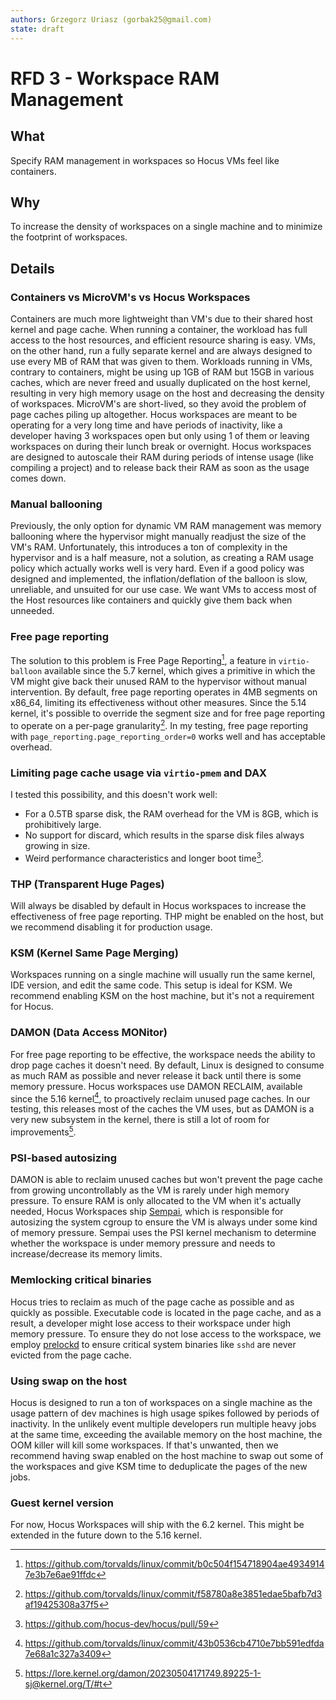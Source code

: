 ```yaml
---
authors: Grzegorz Uriasz (gorbak25@gmail.com)
state: draft
---
```


# RFD 3 - Workspace RAM Management

## What

Specify RAM management in workspaces so Hocus VMs feel like containers.

## Why

To increase the density of workspaces on a single machine and to minimize the footprint of workspaces.

## Details

### Containers vs MicroVM's vs Hocus Workspaces

Containers are much more lightweight than VM's due to their shared host kernel and page cache. When running a container, the workload has full access to the host resources, and efficient resource sharing is easy. VMs, on the other hand, run a fully separate kernel and are always designed to use every MB of RAM that was given to them. Workloads running in VMs, contrary to containers, might be using up 1GB of RAM but 15GB in various caches, which are never freed and usually duplicated on the host kernel, resulting in very high memory usage on the host and decreasing the density of workspaces. MicroVM's are short-lived, so they avoid the problem of page caches piling up altogether. Hocus workspaces are meant to be operating for a very long time and have periods of inactivity, like a developer having 3 workspaces open but only using 1 of them or leaving workspaces on during their lunch break or overnight. Hocus workspaces are designed to autoscale their RAM during periods of intense usage (like compiling a project) and to release back their RAM as soon as the usage comes down.

### Manual ballooning

Previously, the only option for dynamic VM RAM management was memory ballooning where the hypervisor might manually readjust the size of the VM's RAM. Unfortunately, this introduces a ton of complexity in the hypervisor and is a half measure, not a solution, as creating a RAM usage policy which actually works well is very hard. Even if a good policy was designed and implemented, the inflation/deflation of the balloon is slow, unreliable, and unsuited for our use case. We want VMs to access most of the Host resources like containers and quickly give them back when unneeded.

### Free page reporting

The solution to this problem is Free Page Reporting[^1], a feature in `virtio-balloon` available since the 5.7 kernel, which gives a primitive in which the VM might give back their unused RAM to the hypervisor without manual intervention. By default, free page reporting operates in 4MB segments on x86_64, limiting its effectiveness without other measures. Since the 5.14 kernel, it's possible to override the segment size and for free page reporting to operate on a per-page granularity[^2]. In my testing, free page reporting with `page_reporting.page_reporting_order=0` works well and has acceptable overhead.

### Limiting page cache usage via `virtio-pmem` and DAX

I tested this possibility, and this doesn't work well:

- For a 0.5TB sparse disk, the RAM overhead for the VM is 8GB, which is prohibitively large.
- No support for discard, which results in the sparse disk files always growing in size.
- Weird performance characteristics and longer boot time[^3].

### THP (Transparent Huge Pages)

Will always be disabled by default in Hocus workspaces to increase the effectiveness of free page reporting. THP might be enabled on the host, but we recommend disabling it for production usage.

### KSM (Kernel Same Page Merging)

Workspaces running on a single machine will usually run the same kernel, IDE version, and edit the same code. This setup is ideal for KSM. We recommend enabling KSM on the host machine, but it's not a requirement for Hocus.

### DAMON (Data Access MONitor)

For free page reporting to be effective, the workspace needs the ability to drop page caches it doesn't need. By default, Linux is designed to consume as much RAM as possible and never release it back until there is some memory pressure. Hocus workspaces use DAMON RECLAIM, available since the 5.16 kernel[^4], to proactively reclaim unused page caches. In our testing, this releases most of the caches the VM uses, but as DAMON is a very new subsystem in the kernel, there is still a lot of room for improvements[^5].

### PSI-based autosizing

DAMON is able to reclaim unused caches but won't prevent the page cache from growing uncontrollably as the VM is rarely under high memory pressure. To ensure RAM is only allocated to the VM when it's actually needed, Hocus Workspaces ship [Sempai](https://github.com/facebookincubator/senpai), which is responsible for autosizing the system cgroup to ensure the VM is always under some kind of memory pressure. Sempai uses the PSI kernel mechanism to determine whether the workspace is under memory pressure and needs to increase/decrease its memory limits.

### Memlocking critical binaries

Hocus tries to reclaim as much of the page cache as possible and as quickly as possible. Executable code is located in the page cache, and as a result, a developer might lose access to their workspace under high memory pressure. To ensure they do not lose access to the workspace, we employ [prelockd](https://github.com/hakavlad/prelockd) to ensure critical system binaries like `sshd` are never evicted from the page cache.

### Using swap on the host

Hocus is designed to run a ton of workspaces on a single machine as the usage pattern of dev machines is high usage spikes followed by periods of inactivity. In the unlikely event multiple developers run multiple heavy jobs at the same time, exceeding the available memory on the host machine, the OOM killer will kill some workspaces. If that's unwanted, then we recommend having swap enabled on the host machine to swap out some of the workspaces and give KSM time to deduplicate the pages of the new jobs.

### Guest kernel version

For now, Hocus Workspaces will ship with the 6.2 kernel. This might be extended in the future down to the 5.16 kernel.

[^1]: https://github.com/torvalds/linux/commit/b0c504f154718904ae49349147e3b7e6ae91ffdc
[^2]: https://github.com/torvalds/linux/commit/f58780a8e3851edae5bafb7d3af19425308a37f5
[^3]: https://github.com/hocus-dev/hocus/pull/59
[^4]: https://github.com/torvalds/linux/commit/43b0536cb4710e7bb591edfda7e68a1c327a3409
[^5]: https://lore.kernel.org/damon/20230504171749.89225-1-sj@kernel.org/T/#t
